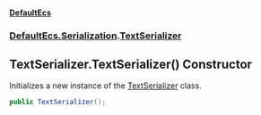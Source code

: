 #### [DefaultEcs](DefaultEcs.md 'DefaultEcs')
### [DefaultEcs.Serialization](DefaultEcs.md#DefaultEcs_Serialization 'DefaultEcs.Serialization').[TextSerializer](TextSerializer.md 'DefaultEcs.Serialization.TextSerializer')
## TextSerializer.TextSerializer() Constructor
Initializes a new instance of the [TextSerializer](TextSerializer.md 'DefaultEcs.Serialization.TextSerializer') class.  
```csharp
public TextSerializer();
```
